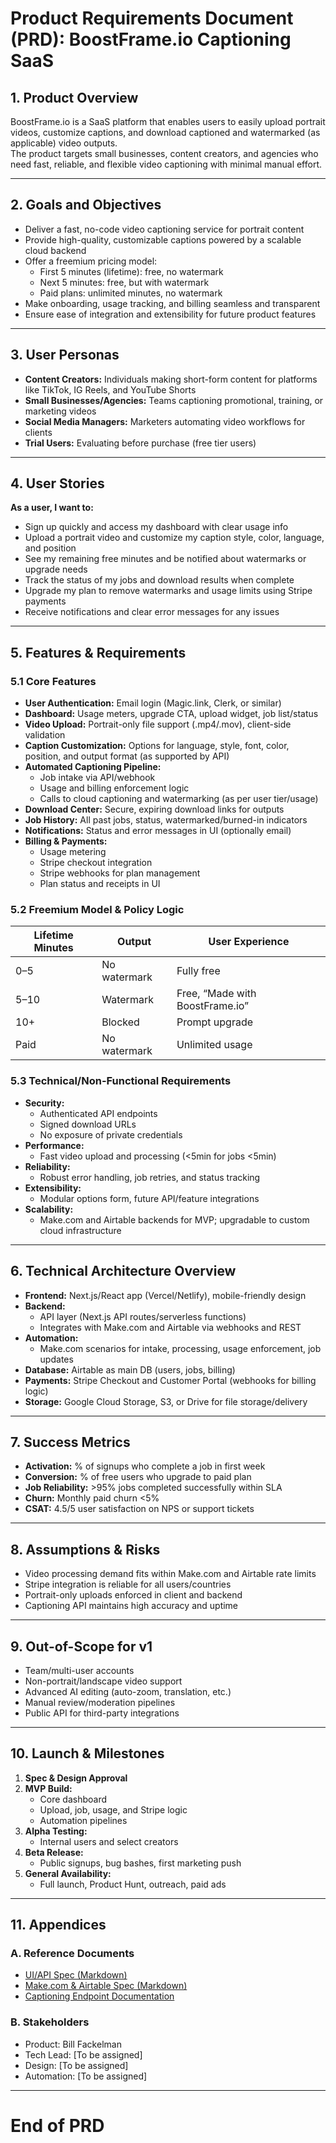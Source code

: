 # Product Requirements Document (PRD): BoostFrame.io Captioning SaaS

## 1. Product Overview

BoostFrame.io is a SaaS platform that enables users to easily upload portrait videos, customize captions, and download captioned and watermarked (as applicable) video outputs.  
The product targets small businesses, content creators, and agencies who need fast, reliable, and flexible video captioning with minimal manual effort.

---

## 2. Goals and Objectives

- Deliver a fast, no-code video captioning service for portrait content
- Provide high-quality, customizable captions powered by a scalable cloud backend
- Offer a freemium pricing model:  
  - First 5 minutes (lifetime): free, no watermark  
  - Next 5 minutes: free, but with watermark  
  - Paid plans: unlimited minutes, no watermark
- Make onboarding, usage tracking, and billing seamless and transparent
- Ensure ease of integration and extensibility for future product features

---

## 3. User Personas

- **Content Creators:** Individuals making short-form content for platforms like TikTok, IG Reels, and YouTube Shorts  
- **Small Businesses/Agencies:** Teams captioning promotional, training, or marketing videos  
- **Social Media Managers:** Marketers automating video workflows for clients  
- **Trial Users:** Evaluating before purchase (free tier users)

---

## 4. User Stories

**As a user, I want to:**
- Sign up quickly and access my dashboard with clear usage info
- Upload a portrait video and customize my caption style, color, language, and position
- See my remaining free minutes and be notified about watermarks or upgrade needs
- Track the status of my jobs and download results when complete
- Upgrade my plan to remove watermarks and usage limits using Stripe payments
- Receive notifications and clear error messages for any issues

---

## 5. Features & Requirements

### 5.1 Core Features

- **User Authentication:** Email login (Magic.link, Clerk, or similar)
- **Dashboard:** Usage meters, upgrade CTA, upload widget, job list/status
- **Video Upload:** Portrait-only file support (.mp4/.mov), client-side validation
- **Caption Customization:** Options for language, style, font, color, position, and output format (as supported by API)
- **Automated Captioning Pipeline:**  
  - Job intake via API/webhook  
  - Usage and billing enforcement logic  
  - Calls to cloud captioning and watermarking (as per user tier/usage)
- **Download Center:** Secure, expiring download links for outputs
- **Job History:** All past jobs, status, watermarked/burned-in indicators
- **Notifications:** Status and error messages in UI (optionally email)
- **Billing & Payments:**  
  - Usage metering  
  - Stripe checkout integration  
  - Stripe webhooks for plan management  
  - Plan status and receipts in UI

### 5.2 Freemium Model & Policy Logic

| Lifetime Minutes | Output         | User Experience                |
|------------------|---------------|--------------------------------|
| 0–5              | No watermark  | Fully free                     |
| 5–10             | Watermark     | Free, “Made with BoostFrame.io”|
| 10+              | Blocked       | Prompt upgrade                 |
| Paid             | No watermark  | Unlimited usage                |

### 5.3 Technical/Non-Functional Requirements

- **Security:**  
  - Authenticated API endpoints  
  - Signed download URLs  
  - No exposure of private credentials
- **Performance:**  
  - Fast video upload and processing (<5min for jobs <5min)
- **Reliability:**  
  - Robust error handling, job retries, and status tracking
- **Extensibility:**  
  - Modular options form, future API/feature integrations
- **Scalability:**  
  - Make.com and Airtable backends for MVP; upgradable to custom cloud infrastructure

---

## 6. Technical Architecture Overview

- **Frontend:** Next.js/React app (Vercel/Netlify), mobile-friendly design
- **Backend:**  
  - API layer (Next.js API routes/serverless functions)  
  - Integrates with Make.com and Airtable via webhooks and REST
- **Automation:**  
  - Make.com scenarios for intake, processing, usage enforcement, job updates
- **Database:** Airtable as main DB (users, jobs, billing)
- **Payments:** Stripe Checkout and Customer Portal (webhooks for billing logic)
- **Storage:** Google Cloud Storage, S3, or Drive for file storage/delivery

---

## 7. Success Metrics

- **Activation:** % of signups who complete a job in first week
- **Conversion:** % of free users who upgrade to paid plan
- **Job Reliability:** >95% jobs completed successfully within SLA
- **Churn:** Monthly paid churn <5%
- **CSAT:** 4.5/5 user satisfaction on NPS or support tickets

---

## 8. Assumptions & Risks

- Video processing demand fits within Make.com and Airtable rate limits
- Stripe integration is reliable for all users/countries
- Portrait-only uploads enforced in client and backend
- Captioning API maintains high accuracy and uptime

---

## 9. Out-of-Scope for v1

- Team/multi-user accounts
- Non-portrait/landscape video support
- Advanced AI editing (auto-zoom, translation, etc.)
- Manual review/moderation pipelines
- Public API for third-party integrations

---

## 10. Launch & Milestones

1. **Spec & Design Approval**
2. **MVP Build:**  
   - Core dashboard  
   - Upload, job, usage, and Stripe logic  
   - Automation pipelines
3. **Alpha Testing:**  
   - Internal users and select creators
4. **Beta Release:**  
   - Public signups, bug bashes, first marketing push
5. **General Availability:**  
   - Full launch, Product Hunt, outreach, paid ads

---

## 11. Appendices

### A. Reference Documents  
- [UI/API Spec (Markdown)](link-to-ui-markdown)
- [Make.com & Airtable Spec (Markdown)](link-to-backend-markdown)
- [Captioning Endpoint Documentation](https://github.com/stephengpope/no-code-architects-toolkit/blob/main/docs/media/media_transcribe.md)

### B. Stakeholders  
- Product: Bill Fackelman  
- Tech Lead: [To be assigned]  
- Design: [To be assigned]  
- Automation: [To be assigned]

---

# End of PRD
